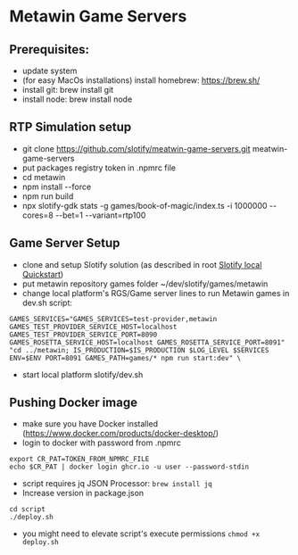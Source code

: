 # Metawin Game Servers

## Prerequisites:
- update system
- (for easy MacOs installations) install homebrew: https://brew.sh/
- install git: brew install git
- install node: brew install node

## RTP Simulation setup

- git clone https://github.com/slotify/meatwin-game-servers.git meatwin-game-servers
- put packages registry token in .npmrc file
- cd metawin
- npm install --force
- npm run build
- npx slotify-gdk stats -g games/book-of-magic/index.ts -i 1000000 --cores=8 --bet=1 --variant=rtp100

## Game Server Setup

- clone and setup Slotify solution (as described in root [Slotify local Quickstart](../../README.md))
- put metawin repository games folder ~/dev/slotify/games/metawin
- change local platform's RGS/Game server lines to run Metawin games in dev.sh script:
```
GAMES_SERVICES="GAMES_SERVICES=test-provider,metawin GAMES_TEST_PROVIDER_SERVICE_HOST=localhost GAMES_TEST_PROVIDER_SERVICE_PORT=8090 GAMES_ROSETTA_SERVICE_HOST=localhost GAMES_ROSETTA_SERVICE_PORT=8091"
"cd ../metawin; IS_PRODUCTION=$IS_PRODUCTION $LOG_LEVEL $SERVICES ENV=$ENV PORT=8091 GAMES_PATH=games/* npm run start:dev" \
```
- start local platform slotify/dev.sh

## Pushing Docker image

- make sure you have Docker installed (https://www.docker.com/products/docker-desktop/)
- login to docker with password from .npmrc
```
export CR_PAT=TOKEN_FROM_NPMRC_FILE
echo $CR_PAT | docker login ghcr.io -u user --password-stdin
````
- script requires jq JSON Processor: `brew install jq`
- Increase version in package.json
```
cd script
./deploy.sh
```
- you might need to elevate script's execute permissions `chmod +x deploy.sh`
